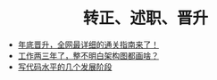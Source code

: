 <h1 align="center">转正、述职、晋升</h1>

- [年底晋升，全网最详细的通关指南来了！](https://juejin.cn/post/6908380219028029453)
- [工作两三年了，整不明白架构图都画啥？](https://juejin.cn/post/6934513564774301704)
- [写代码水平的几个发展阶段](https://juejin.cn/post/6844903549852188685)

